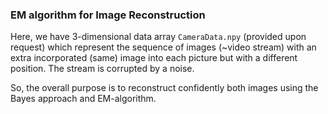 ### EM algorithm for Image Reconstruction

Here, we have 3-dimensional data array `CameraData.npy` (provided upon request) which represent the sequence of images (~video stream) with an extra incorporated (same) image into each picture but with a different position. The stream is corrupted by a noise.

So, the overall purpose is to reconstruct confidently both images using the Bayes approach and EM-algorithm.

